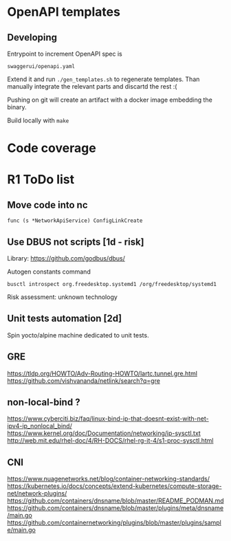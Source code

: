 # OpenAPI templates

## Developing

Entrypoint to increment OpenAPI spec is 

    swaggerui/openapi.yaml

Extend it and run `./gen_templates.sh` to regenerate templates. Than manually integrate the relevant parts and discartd the rest :(

Pushing on git will create an artifact with a docker image embedding the binary.

Build locally with `make`

# Code coverage

# R1 ToDo list

## Move code into nc

    func (s *NetworkApiService) ConfigLinkCreate
	

## Use DBUS not scripts [1d - risk]

Library: https://github.com/godbus/dbus/

Autogen constants command

    busctl introspect org.freedesktop.systemd1 /org/freedesktop/systemd1

Risk assessment: unknown technology

## Unit tests automation [2d]

Spin yocto/alpine machine dedicated to unit tests.

## GRE

https://tldp.org/HOWTO/Adv-Routing-HOWTO/lartc.tunnel.gre.html
https://github.com/vishvananda/netlink/search?q=gre

## non-local-bind ?

https://www.cyberciti.biz/faq/linux-bind-ip-that-doesnt-exist-with-net-ipv4-ip_nonlocal_bind/
https://www.kernel.org/doc/Documentation/networking/ip-sysctl.txt
http://web.mit.edu/rhel-doc/4/RH-DOCS/rhel-rg-it-4/s1-proc-sysctl.html

## CNI
https://www.nuagenetworks.net/blog/container-networking-standards/
https://kubernetes.io/docs/concepts/extend-kubernetes/compute-storage-net/network-plugins/
https://github.com/containers/dnsname/blob/master/README_PODMAN.md
https://github.com/containers/dnsname/blob/master/plugins/meta/dnsname/main.go
https://github.com/containernetworking/plugins/blob/master/plugins/sample/main.go
